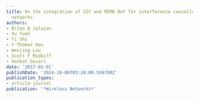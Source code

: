 ```yaml
---
title: On the integration of SIC and MIMO DoF for interference cancellation in wireless
  networks
authors:
- Brian A Jalaian
- Xu Yuan
- Yi Shi
- Y Thomas Hou
- Wenjing Lou
- Scott F Midkiff
- Venkat Dasari
date: '2017-01-01'
publishDate: '2024-10-06T03:28:00.550790Z'
publication_types:
- article-journal
publication: '*Wireless Networks*'
---
```

